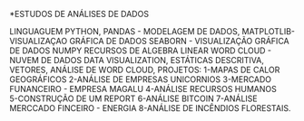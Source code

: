 *ESTUDOS DE ANÁLISES DE DADOS

LINGUAGUEM PYTHON,
PANDAS - MODELAGEM DE DADOS,
MATPLOTLIB- VISUALIZAÇAO GRÁFICA DE DADOS
SEABORN - VISUALIZAÇÃO GRÁFICA DE DADOS
NUMPY  RECURSOS DE ALGEBRA LINEAR
WORD CLOUD - NUVEM DE DADOS 
DATA VISUALIZATION,
ESTÁTICAS DESCRITIVA,
VETORES,
ANÁLISE DE WORD CLOUD,
PROJETOS:
1-MAPAS DE CALOR GEOGRÁFICOS
2-ANÁLISE DE EMPRESAS UNICORNIOS
3-MERCADO FUNANCEIRO - EMPRESA MAGALU
4-ANÁLISE RECURSOS HUMANOS       
5-CONSTRUÇÃO DE UM  REPORT
6-ANÁLISE BITCOIN
7-ANÁLISE MERCCADO FINCEIRO - ENERGIA
8-ANÁLISE DE INCÊNDIOS FLORESTAIS.

